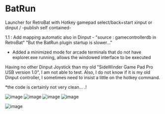 # BatRun
Launcher for RetroBat with Hotkey gamepad select/back+start xinput or dinput  /  -publish self contained-

1.1 : Add mapping automatic also in Dinput - "source : gamecontrollerdb in RetroBat" "But the BatRun plugin startup is slower..."

- Added a minimized mode for arcade terminals that do not have explorer.exe running, allows the windowed interface to be executed

Having no other Dinput Joystick than my old "SideWinder Game Pad Pro USB version 1.0", I am not able to test.
Also, I do not know if it is my old Dinput controller, I sometimes need to insist a little on the hotkey command.

*the code is certainly not very clean... .!

![image](https://github.com/user-attachments/assets/fa99931f-ac81-4b3c-a970-aa43ed7a692c) ![image](https://github.com/user-attachments/assets/c6dd0d01-7bef-430f-a36e-7e391bc7162e)
![image](https://github.com/user-attachments/assets/1cade0ac-fc17-45a3-ae97-8cd6d57fc19b) ![image](https://github.com/user-attachments/assets/57384770-2b4c-46aa-b772-bcc098b349c7)

![image](https://github.com/user-attachments/assets/42cc5acd-c0bc-4336-b0ed-0a7e5b87fdec) 

